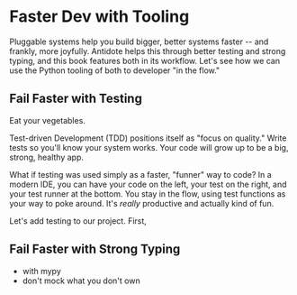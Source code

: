 # Faster Dev with Tooling

Pluggable systems help you build bigger, better systems faster -- and frankly, more joyfully.
Antidote helps this through better testing and strong typing, and this book features both in its workflow.
Let's see how we can use the Python tooling of both to developer "in the flow."

## Fail Faster with Testing

Eat your vegetables.

Test-driven Development (TDD) positions itself as "focus on quality."
Write tests so you'll know your system works.
Your code will grow up to be a big, strong, healthy app.

What if testing was used simply as a faster, "funner" way to code?
In a modern IDE, you can have your code on the left, your test on the right, and your test runner at the bottom.
You stay in the flow, using test functions as your way to poke around.
It's _really_ productive and actually kind of fun.

Let's add testing to our project.
First,

## Fail Faster with Strong Typing

- with mypy
- don't mock what you don't own
